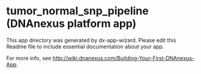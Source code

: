 # tumor_normal_snp_pipeline (DNAnexus platform app)
This app directory was generated by dx-app-wizard. Please edit this Readme file to include essential documentation about your app.

For more info, see http://wiki.dnanexus.com/Building-Your-First-DNAnexus-App.

